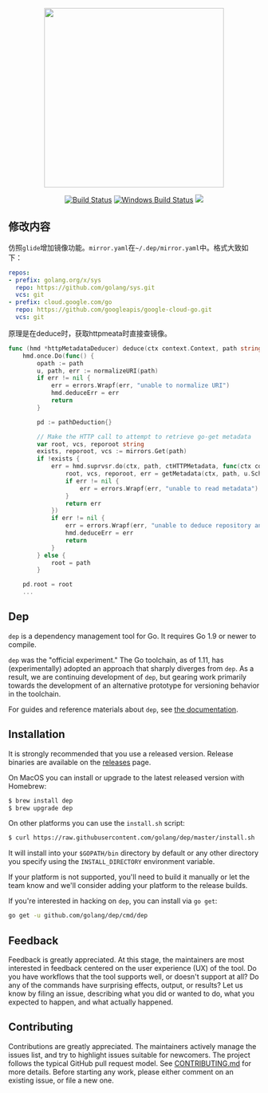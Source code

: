 <p align="center"><img src="docs/assets/DigbyShadows.png" width="360"></p>
<p align="center">
  <a href="https://travis-ci.org/golang/dep"><img src="https://travis-ci.org/golang/dep.svg?branch=master" alt="Build Status"></img></a>
  <a href="https://ci.appveyor.com/project/golang/dep"><img src="https://ci.appveyor.com/api/projects/status/github/golang/dep?svg=true&branch=master&passingText=Windows%20-%20OK&failingText=Windows%20-%20failed&pendingText=Windows%20-%20pending" alt="Windows Build Status"></a>
  <a href="https://goreportcard.com/report/github.com/golang/dep"><img src="https://goreportcard.com/badge/github.com/golang/dep" /></a>
</p>

## 修改内容
仿照`glide`增加镜像功能。`mirror.yaml`在`~/.dep/mirror.yaml`中。格式大致如下：

```yaml
repos:
- prefix: golang.org/x/sys
  repo: https://github.com/golang/sys.git
  vcs: git
- prefix: cloud.google.com/go
  repo: https://github.com/googleapis/google-cloud-go.git
  vcs: git
```

原理是在deduce时，获取httpmeata时直接查镜像。
``` go
func (hmd *httpMetadataDeducer) deduce(ctx context.Context, path string) (pathDeduction, error) {
	hmd.once.Do(func() {
		opath := path
		u, path, err := normalizeURI(path)
		if err != nil {
			err = errors.Wrapf(err, "unable to normalize URI")
			hmd.deduceErr = err
			return
		}

		pd := pathDeduction{}

		// Make the HTTP call to attempt to retrieve go-get metadata
		var root, vcs, reporoot string
		exists, reporoot, vcs := mirrors.Get(path)
		if !exists {
			err = hmd.suprvsr.do(ctx, path, ctHTTPMetadata, func(ctx context.Context) error {
				root, vcs, reporoot, err = getMetadata(ctx, path, u.Scheme)
				if err != nil {
					err = errors.Wrapf(err, "unable to read metadata")
				}
				return err
			})
			if err != nil {
				err = errors.Wrapf(err, "unable to deduce repository and source type for %q", opath)
				hmd.deduceErr = err
				return
			}
		} else {
			root = path
		}

    pd.root = root
    ...
```

## Dep

`dep` is a dependency management tool for Go. It requires Go 1.9 or newer to compile.

`dep` was the "official experiment." The Go toolchain, as of 1.11, has
(experimentally) adopted an approach that sharply diverges from `dep`. As a
result, we are continuing development of `dep`, but gearing work  primarily
towards the development of an alternative prototype for versioning behavior in
the toolchain.

For guides and reference materials about `dep`, see [the documentation](https://golang.github.io/dep).

## Installation

It is strongly recommended that you use a released version. Release binaries are available on the [releases](https://github.com/golang/dep/releases) page.

On MacOS you can install or upgrade to the latest released version with Homebrew:

```sh
$ brew install dep
$ brew upgrade dep
```

On other platforms you can use the `install.sh` script:

```sh
$ curl https://raw.githubusercontent.com/golang/dep/master/install.sh | sh
```

It will install into your `$GOPATH/bin` directory by default or any other directory you specify using the `INSTALL_DIRECTORY` environment variable.

If your platform is not supported, you'll need to build it manually or let the team know and we'll consider adding your platform
to the release builds.

If you're interested in hacking on `dep`, you can install via `go get`:

```sh
go get -u github.com/golang/dep/cmd/dep
```

## Feedback

Feedback is greatly appreciated.
At this stage, the maintainers are most interested in feedback centered on the user experience (UX) of the tool.
Do you have workflows that the tool supports well, or doesn't support at all?
Do any of the commands have surprising effects, output, or results?
Let us know by filing an issue, describing what you did or wanted to do, what you expected to happen, and what actually happened.

## Contributing

Contributions are greatly appreciated.
The maintainers actively manage the issues list, and try to highlight issues suitable for newcomers.
The project follows the typical GitHub pull request model.
See [CONTRIBUTING.md](CONTRIBUTING.md) for more details.
Before starting any work, please either comment on an existing issue, or file a new one.
